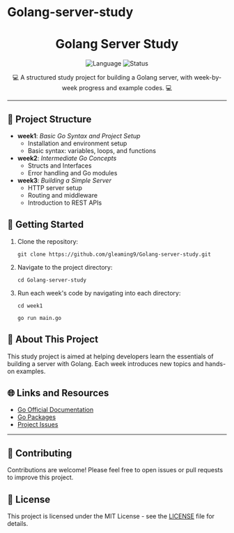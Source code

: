 # Golang-server-study 
<h1 align="center">Golang Server Study</h1>
<p align="center">
    <img src="https://img.shields.io/badge/Language-Go-blue" alt="Language" />
    <img src="https://img.shields.io/badge/Status-Active-green" alt="Status" />
</p>

<p align="center">💻 A structured study project for building a Golang server, with week-by-week progress and example codes. 💻</p>

<hr/>

<h2>📂 Project Structure</h2>

<ul>
    <li><b>week1</b>: <i>Basic Go Syntax and Project Setup</i>
        <ul>
            <li>Installation and environment setup</li>
            <li>Basic syntax: variables, loops, and functions</li>
        </ul>
    </li>
    <li><b>week2</b>: <i>Intermediate Go Concepts</i>
        <ul>
            <li>Structs and Interfaces</li>
            <li>Error handling and Go modules</li>
        </ul>
    </li>
    <li><b>week3</b>: <i>Building a Simple Server</i>
        <ul>
            <li>HTTP server setup</li>
            <li>Routing and middleware</li>
            <li>Introduction to REST APIs</li>
        </ul>
    </li>
</ul>

<h2>🚀 Getting Started</h2>

<ol>
    <li>Clone the repository:</li>
    <pre><code>git clone https://github.com/gleaming9/Golang-server-study.git</code></pre>
    <li>Navigate to the project directory:</li>
    <pre><code>cd Golang-server-study</code></pre>
    <li>Run each week's code by navigating into each directory:</li>
    <pre><code>cd week1</code></pre>
    <pre><code>go run main.go</code></pre>
</ol>

<h2>📖 About This Project</h2>
<p>This study project is aimed at helping developers learn the essentials of building a server with Golang. Each week introduces new topics and hands-on examples.</p>

<h2>🌐 Links and Resources</h2>
<ul>
    <li><a href="https://go.dev/">Go Official Documentation</a></li>
    <li><a href="https://pkg.go.dev/">Go Packages</a></li>
    <li><a href="https://github.com/gleaming9/Golang-server-study/issues">Project Issues</a></li>
</ul>

<hr/>

<h2>🤝 Contributing</h2>
<p>Contributions are welcome! Please feel free to open issues or pull requests to improve this project.</p>

<h2>📄 License</h2>
<p>This project is licensed under the MIT License - see the <a href="LICENSE">LICENSE</a> file for details.</p>
